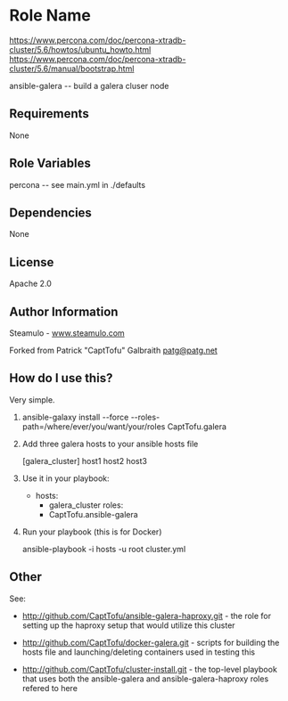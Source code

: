 Role Name
========

https://www.percona.com/doc/percona-xtradb-cluster/5.6/howtos/ubuntu_howto.html
https://www.percona.com/doc/percona-xtradb-cluster/5.6/manual/bootstrap.html

ansible-galera -- build a galera cluser node

Requirements
------------

None

Role Variables
--------------

percona -- see main.yml in ./defaults

Dependencies
------------

None

License
-------

Apache 2.0

Author Information
------------------

Steamulo - www.steamulo.com

Forked from Patrick "CaptTofu" Galbraith <patg@patg.net>

How do I use this?
------------------

Very simple. 

1. ansible-galaxy install --force --roles-path=/where/ever/you/want/your/roles CaptTofu.galera 

2. Add three galera hosts to your ansible hosts file

    [galera_cluster]
    host1
    host2
    host3

2. Use it in your playbook:


    - hosts: 
      - galera_cluster
    roles:
      - CaptTofu.ansible-galera

3. Run your playbook (this is for Docker)

    ansible-playbook -i hosts -u root cluster.yml

Other
------

See: 

- http://github.com/CaptTofu/ansible-galera-haproxy.git - the role for setting up the haproxy setup that would utilize this cluster

- http://github.com/CaptTofu/docker-galera.git - scripts for building the hosts file and launching/deleting containers used in testing this

- http://github.com/CaptTofu/cluster-install.git - the top-level playbook that uses both the ansible-galera and ansible-galera-haproxy roles refered to here 
